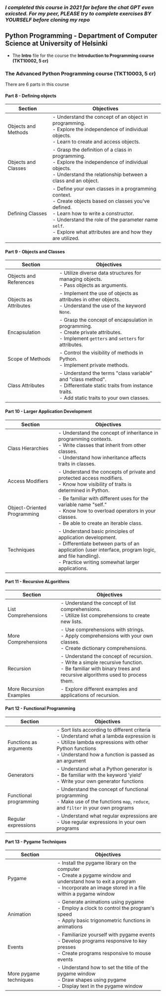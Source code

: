 ### **_I completed this course in 2021 far before the chat GPT even exicsted. For my peer, PLEASE try to complete exercises BY YOURSELF before cloning my repo_**
## Python Programming - Department  of Computer Science at University of Helsinki
- The **Intro** file for the course the **Introduction to Programming course (TKT10002, 5 cr)**
  
### The Advanced Python Programming course (TKT10003, 5 cr)
There are 6 parts in this course 
#### Part 8 - Defining objects
| Section                 | Objectives                                                   |
|--------------------------|--------------------------------------------------------------|
| Objects and Methods      | - Understand the concept of an object in programming.<br>- Explore the independence of individual objects.<br>- Learn to create and access objects. |
| Objects and Classes      | - Grasp the definition of a class in programming.<br>- Explore the independence of individual objects.<br>- Understand the relationship between a class and an object. |
| Defining Classes         | - Define your own classes in a programming context.<br>- Create objects based on classes you've defined.<br>- Learn how to write a constructor.<br>- Understand the role of the parameter name `self`.<br>- Explore what attributes are and how they are utilized. |

#### Part 9 - Objects and Classes
| Section                 | Objectives                                                   |
|--------------------------|--------------------------------------------------------------|
| Objects and References   | - Utilize diverse data structures for managing objects.<br>- Pass objects as arguments. |
| Objects as Attributes    | - Implement the use of objects as attributes in other objects.<br>- Understand the use of the keyword `None`. |
| Encapsulation           | - Grasp the concept of encapsulation in programming.<br>- Create private attributes.<br>- Implement `getters` and `setters` for attributes. |
| Scope of Methods         | - Control the visibility of methods in Python.<br>- Implement private methods. |
| Class Attributes         | - Understand the terms "class variable" and "class method".<br>- Differentiate static traits from instance traits.<br>- Add static traits to your own classes. |



#### Part 10 - Larger Application Development 
| Section                             | Objectives                                                      |
|--------------------------------------|-----------------------------------------------------------------|
| Class Hierarchies                   | - Understand the concept of inheritance in programming contexts.<br>- Write classes that inherit from other classes.<br>- Understand how inheritance affects traits in classes.       |
| Access Modifiers                    | - Understand the concepts of private and protected access modifiers.<br>- Know how visibility of traits is determined in Python.       |
| Object-Oriented Programming         | - Be familiar with different uses for the variable name "self."<br>- Know how to overload operators in your classes.<br>- Be able to create an iterable class. |
| Techniques                          | - Understand basic principles of application development.<br>- Differentiate between parts of an application (user interface, program logic, and file handling).<br>- Practice writing somewhat larger applications. |

#### Part 11 - Recursive ALgorithms
| Section                  | Objectives                                                   |
|--------------------------|--------------------------------------------------------------|
| List Comprehensions      | - Understand the concept of list comprehensions.<br>- Utilize list comprehensions to create new lists. |
| More Comprehensions      | - Use comprehensions with strings.<br>- Apply comprehensions with your own classes.<br>- Create dictionary comprehensions. |
| Recursion                | - Understand the concept of recursion.<br>- Write a simple recursive function.<br>- Be familiar with binary trees and recursive algorithms used to process them. |
| More Recursion Examples  | - Explore different examples and applications of recursion.  |

#### Part 12 - Functional Programming
| Section               | Objectives                                                    |
|-----------------------|---------------------------------------------------------------|
| Functions as arguments | - Sort lists according to different criteria                  <br>- Understand what a lambda expression is                     <br>- Utilize lambda expressions with other Python functions     <br>- Understand how a function is passed as an argument            |
| Generators            | - Understand what a Python generator is                        <br>- Be familiar with the keyword 'yield'                         <br>- Write your own generator functions                           |
| Functional programming | - Understand the concept of functional programming               <br>- Make use of the functions `map`, `reduce`, and `filter` in your own programs |
| Regular expressions    | - Understand what regular expressions are                       <br>- Use regular expressions in your own programs                 |
#### Part 13 - Pygame Techniques
| Section                | Objectives                                                            |
|------------------------|-----------------------------------------------------------------------|
| Pygame                 | - Install the pygame library on the computer                           <br>- Create a pygame window and understand how to exit a program         <br>- Incorporate an image stored in a file within a pygame window         |
| Animation              | - Generate animations using pygame                                     <br>- Employ a clock to control the program's speed                        <br>- Apply basic trigonometric functions in animations                    |
| Events                 | - Familiarize yourself with pygame events                               <br>- Develop programs responsive to key presses                            <br>- Create programs responsive to mouse events                           |
| More pygame techniques | - Understand how to set the title of the pygame window                  <br>- Draw shapes using pygame                                             <br>- Display text in the pygame window                                    |

